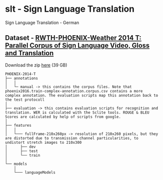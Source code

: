 # slt - Sign Language Translation
Sign Language Translation - German


## Dataset - [RWTH-PHOENIX-Weather 2014 T: Parallel Corpus of Sign Language Video, Gloss and Translation](https://www-i6.informatik.rwth-aachen.de/~koller/RWTH-PHOENIX-2014-T/)


Download the zip [here](https://www-i6.informatik.rwth-aachen.de/ftp/pub/rwth-phoenix/2016/phoenix-2014-T.v3.tar.gz) (39 GB)

```
PHOENIX-2014-T
├── annotations
│   │
│   └─ manual -> this contains the corpus files. Note that phoenix2016.train-complex-annotation.corpus.csv contains a more complex annotation. The evaluation scripts map this annotation back to the test protocoll
│
├── evaluation -> this contains evaluation scripts for recognition and translation. WER is calculated with the Sclite tools. ROUGE & BLEU Scores are calculated by help of scripts from google.
│
├── features
│   │
│   └─── fullFrame-210x260px -> resolution of 210x260 pixels, but they are distorted due to transmission channel particularities, to undistort stretch images to 210x300
│      ├── dev
│      ├── test
│      └── train
│ 
└── models
    │
    └─── languageModels
```

